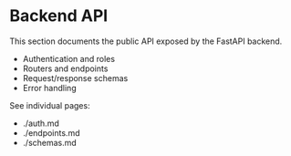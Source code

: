 # Backend API

This section documents the public API exposed by the FastAPI backend.

- Authentication and roles
- Routers and endpoints
- Request/response schemas
- Error handling

See individual pages:

- ./auth.md
- ./endpoints.md
- ./schemas.md
